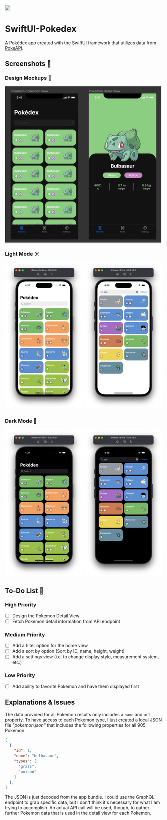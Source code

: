 <img src="SwiftUI-Pokedex/Assets.xcassets/AppIcon.appiconset/mac128.png">

# SwiftUI-Pokedex
A Pokédex app created with the SwiftUI framework that utilizes data from [PokeAPI](https://pokeapi.co).

## Screenshots 📱

### Design Mockups 🎨

<div>
  <img src="Screenshots/Mockup.png" width="500">
</div>

### Light Mode ☀️

<div>
  <img src="Screenshots/Light/Home.png" width="250">
  <img src="Screenshots/Light/Search.png" width="250">
</div>

### Dark Mode 🌙

<div>
  <img src="Screenshots/Dark/Home.png" width="250">
  <img src="Screenshots/Dark/Search.png" width="250">
</div>

## To-Do List 📝
### High Priority
- [ ] Design the Pokemon Detail View
- [ ] Fetch Pokemon detail information from API endpoint
### Medium Priority
- [ ] Add a filter option for the home view
- [ ] Add a sort by option (Sort by ID, name, height, weight)
- [ ] Add a settings view (i.e. to change display style, measurement system, etc.)
### Low Priority
- [ ] Add ability to favorite Pokemon and have them displayed first

## Explanations & Issues

The data provided for all Pokemon results only includes a `name` and `url` property. To have access to each Pokemon type, I just created a local JSON file *"pokemon.json"* that includes the following properties for all 905 Pokemon.

```json
[
  {
    "id": 1,
    "name": "bulbasaur",
    "types": [
      "grass",
      "poison"
    ]
  },
]
```

The JSON is just decoded from the app bundle. I could use the GraphQL endpoint to grab specific data, but I don't think it's necessary for what I am trying to accomplish. An actual API call will be used, though, to gather further Pokemon data that is used in the detail view for each Pokemon.
